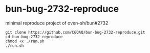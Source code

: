 # bun-bug-2732-reproduce
minimal reproduce project of oven-sh/bun#2732

```console
git clone https://github.com/CGQAQ/bun-bug-2732-reproduce.git
cd bun-bug-2732-reproduce
chmod +x ./run.sh
./run.sh
```
